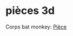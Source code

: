 # pièces 3d

Corps bat monkey:
    [Pièce](https://cad.onshape.com/documents/c982648adeff445b06480f78/w/532ba9cda7de4ce549d25be7/e/d16ef1af9c4f6687c0e493e5?renderMode=0&uiState=62d15cf14c1a0504f9153678 "lien onshape")
